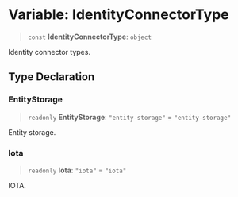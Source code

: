 # Variable: IdentityConnectorType

> `const` **IdentityConnectorType**: `object`

Identity connector types.

## Type Declaration

### EntityStorage

> `readonly` **EntityStorage**: `"entity-storage"` = `"entity-storage"`

Entity storage.

### Iota

> `readonly` **Iota**: `"iota"` = `"iota"`

IOTA.
